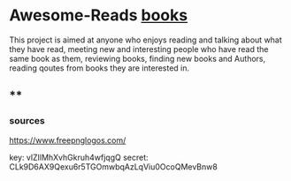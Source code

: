 # **Awesome-Reads** [books](./static/images/book-clipart.png)

This project is aimed at anyone who enjoys reading and talking about what they have read, 
meeting new and interesting people who have read the same book as them, reviewing books,
finding new books and Authors, reading qoutes from books they are interested in.

## **


### sources
https://www.freepnglogos.com/






































key: vlZIlMhXvhGkruh4wfjqgQ
secret: CLk9D6AX9Qexu6r5TGOmwbqAzLqViu0OcoQMevBnw8